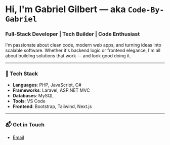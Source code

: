 # Hi, I'm Gabriel Gilbert — aka `Code-By-Gabriel`  
### Full-Stack Developer | Tech Builder | Code Enthusiast

I'm passionate about clean code, modern web apps, and turning ideas into scalable software. Whether it's backend logic or frontend elegance, I'm all about building solutions that work — and look good doing it.

---

### 🔧 Tech Stack
- **Languages**: PHP, JavaScript, C#
- **Frameworks**: Laravel, ASP.NET MVC
- **Databases**: MySQL
- **Tools**: VS Code  
- **Frontend**: Bootstrap, Tailwind, Next.js  

---

### 📬 Get in Touch
- [Email](mailto:gabriel6gilbert@gmail.com)